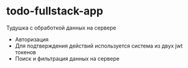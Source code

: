 # todo-fullstack-app
Тудушка с обработкой данных на сервере
- Авторизация
- Для подтверждения действий используется система из двух jwt токенов
- Поиск и фильтрация данных на сервере
